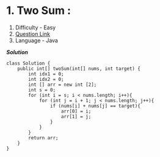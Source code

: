 # 1. Two Sum :
  1. Difficulty - Easy
  2. [Question Link](https://leetcode.com/problems/two-sum/)
  3. Language - Java

***Solution***
```
class Solution {
    public int[] twoSum(int[] nums, int target) {
        int idx1 = 0;
		int idx2 = 0; 
        int [] arr = new int [2]; 
        int s = 0;
        for (int i = s; i < nums.length; i++){
            for (int j = i + 1; j < nums.length; j++){
                if (nums[i] + nums[j] == target){
                    arr[0] = i; 
                    arr[1] = j; 
                }
            }
        }
        return arr; 
    }
}
```
